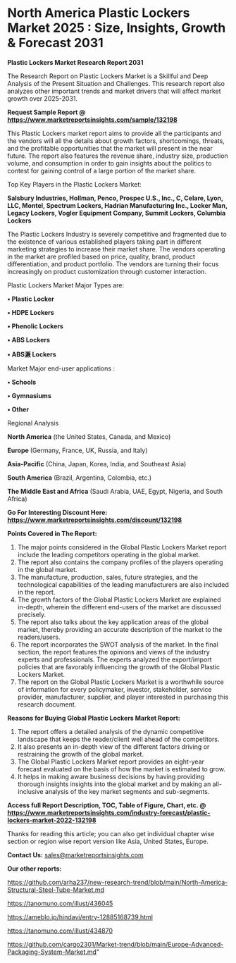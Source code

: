 # North America Plastic Lockers Market 2025 : Size, Insights, Growth & Forecast 2031

<strong>Plastic Lockers Market Research Report 2031</strong>

The Research Report on Plastic Lockers Market is a Skillful and Deep Analysis of the Present Situation and Challenges. This research report also analyzes other important trends and market drivers that will affect market growth over 2025-2031.

<strong>Request Sample Report @ <a href=https://www.marketreportsinsights.com/sample/132198>https://www.marketreportsinsights.com/sample/132198</a></strong>

This Plastic Lockers market report aims to provide all the participants and the vendors will all the details about growth factors, shortcomings, threats, and the profitable opportunities that the market will present in the near future. The report also features the revenue share, industry size, production volume, and consumption in order to gain insights about the politics to contest for gaining control of a large portion of the market share.

Top Key Players in the Plastic Lockers Market:

<strong>Salsbury Industries, Hollman, Penco, Prospec U.S., Inc., C, Celare, Lyon, LLC, Montel, Spectrum Lockers, Hadrian Manufacturing Inc., Locker Man, Legacy Lockers, Vogler Equipment Company, Summit Lockers, Columbia Lockers</strong>

The Plastic Lockers Industry is severely competitive and fragmented due to the existence of various established players taking part in different marketing strategies to increase their market share. The vendors operating in the market are profiled based on price, quality, brand, product differentiation, and product portfolio. The vendors are turning their focus increasingly on product customization through customer interaction.

Plastic Lockers Market Major Types are:

<strong>• Plastic Locker

• HDPE Lockers

• Phenolic Lockers

• ABS Lockers

• ABS㵐 Lockers</strong>

Market Major end-user applications :

<strong>• Schools

• Gymnasiums

• Other</strong>

Regional Analysis

</u><strong><b>North America</b></strong> (the United States, Canada, and Mexico)

<strong><b>Europe </b></strong>(Germany, France, UK, Russia, and Italy)

<strong><b>Asia-Pacific</b></strong> (China, Japan, Korea, India, and Southeast Asia)

<strong><b>South America</b></strong> (Brazil, Argentina, Colombia, etc.)

<strong><b>The Middle East and Africa</b></strong> (Saudi Arabia, UAE, Egypt, Nigeria, and South Africa)

<strong>Go For Interesting Discount Here: <a href=https://www.marketreportsinsights.com/discount/132198>https://www.marketreportsinsights.com/discount/132198</a></strong>

<strong>Points Covered in The Report:</strong>
<ol>
  <li>The major points considered in the Global Plastic Lockers Market report include the leading competitors operating in the global market.</li>
  <li>The report also contains the company profiles of the players operating in the global market.</li>
  <li>The manufacture, production, sales, future strategies, and the technological capabilities of the leading manufacturers are also included in the report.</li>
  <li>The growth factors of the Global Plastic Lockers Market are explained in-depth, wherein the different end-users of the market are discussed precisely.</li>
  <li>The report also talks about the key application areas of the global market, thereby providing an accurate description of the market to the readers/users.</li>
  <li>The report incorporates the SWOT analysis of the market. In the final section, the report features the opinions and views of the industry experts and professionals. The experts analyzed the export/import policies that are favorably influencing the growth of the Global Plastic Lockers Market.</li>
  <li>The report on the Global Plastic Lockers Market is a worthwhile source of information for every policymaker, investor, stakeholder, service provider, manufacturer, supplier, and player interested in purchasing this research document.</li>
</ol>
<strong>Reasons for Buying Global Plastic Lockers Market Report:</strong>

<ol>
  <li>The report offers a detailed analysis of the dynamic competitive landscape that keeps the reader/client well ahead of the competitors.</li>
  <li>It also presents an in-depth view of the different factors driving or restraining the growth of the global market.</li>
  <li>The Global Plastic Lockers Market report provides an eight-year forecast evaluated on the basis of how the market is estimated to grow.</li>
  <li>It helps in making aware business decisions by having providing thorough insights insights into the global market and by making an all-inclusive analysis of the key market segments and sub-segments.</li>
</ol>
<strong>Access full Report Description, TOC, Table of Figure, Chart, etc. @ <a href=https://www.marketreportsinsights.com/industry-forecast/plastic-lockers-market-2022-132198>https://www.marketreportsinsights.com/industry-forecast/plastic-lockers-market-2022-132198</a></strong>


Thanks for reading this article; you can also get individual chapter wise section or region wise report version like Asia, United States, Europe.

<strong>Contact Us:</strong>
sales@marketreportsinsights.com

<strong>Our other reports:</strong>

<a href=https://github.com/arha237/new-research-trend/blob/main/North-America-Structural-Steel-Tube-Market.md>https://github.com/arha237/new-research-trend/blob/main/North-America-Structural-Steel-Tube-Market.md</a>

<a href=https://tanomuno.com/illust/436045>https://tanomuno.com/illust/436045</a>

<a href=https://ameblo.jp/hindavi/entry-12885168739.html>https://ameblo.jp/hindavi/entry-12885168739.html</a>

<a href=https://tanomuno.com/illust/434870>https://tanomuno.com/illust/434870</a>

<a href=https://github.com/cargo2301/Market-trend/blob/main/Europe-Advanced-Packaging-System-Market.md>https://github.com/cargo2301/Market-trend/blob/main/Europe-Advanced-Packaging-System-Market.md</a>"
